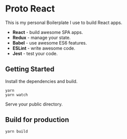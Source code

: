 # Proto React
This is my personal Boilerplate I use to build React apps.

- __React__ - build awesome SPA apps.
- __Redux__ - manage your state.
- __Babel__ - use awesome ES6 features.
- __ESLint__ - write awesome code.
- __Jest__ - test your code.

## Getting Started
Install the dependencies and build.

```
yarn
yarn watch
```

Serve your public directory.

## Build for production

```
yarn build
```
